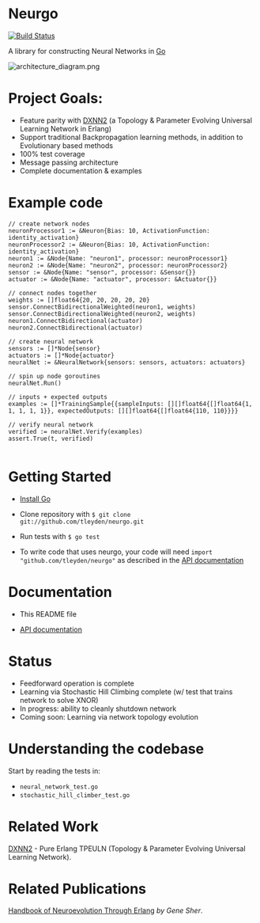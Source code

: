 
# Neurgo

[![Build Status](https://drone.io/github.com/tleyden/neurgo/status.png)](https://drone.io/github.com/tleyden/neurgo/latest)

A library for constructing Neural Networks in [Go](http://golang.org/)

![architecture_diagram.png](http://cl.ly/image/143P2G2i3i1a/neurgo.png)


# Project Goals:

* Feature parity with [DXNN2](https://github.com/CorticalComputer/DXNN2) (a Topology & Parameter Evolving Universal Learning Network in Erlang)
* Support traditional Backpropagation learning methods, in addition to Evolutionary based methods
* 100% test coverage
* Message passing architecture 
* Complete documentation & examples

# Example code

```
// create network nodes
neuronProcessor1 := &Neuron{Bias: 10, ActivationFunction: identity_activation}
neuronProcessor2 := &Neuron{Bias: 10, ActivationFunction: identity_activation}
neuron1 := &Node{Name: "neuron1", processor: neuronProcessor1}
neuron2 := &Node{Name: "neuron2", processor: neuronProcessor2}
sensor := &Node{Name: "sensor", processor: &Sensor{}}
actuator := &Node{Name: "actuator", processor: &Actuator{}}

// connect nodes together
weights := []float64{20, 20, 20, 20, 20}
sensor.ConnectBidirectionalWeighted(neuron1, weights)
sensor.ConnectBidirectionalWeighted(neuron2, weights)
neuron1.ConnectBidirectional(actuator)
neuron2.ConnectBidirectional(actuator)

// create neural network
sensors := []*Node{sensor}
actuators := []*Node{actuator}
neuralNet := &NeuralNetwork{sensors: sensors, actuators: actuators}

// spin up node goroutines
neuralNet.Run()

// inputs + expected outputs
examples := []*TrainingSample{{sampleInputs: [][]float64{[]float64{1, 1, 1, 1, 1}}, expectedOutputs: [][]float64{[]float64{110, 110}}}}

// verify neural network
verified := neuralNet.Verify(examples)
assert.True(t, verified)
        
```

# Getting Started

* [Install Go](http://golang.org/doc/install)

* Clone repository with `$ git clone git://github.com/tleyden/neurgo.git`

* Run tests with `$ go test`

* To write code that uses neurgo, your code will need `import "github.com/tleyden/neurgo"` as described in the [API documentation](http://godoc.org/github.com/tleyden/neurgo)

# Documentation

* This README file

* [API documentation](http://godoc.org/github.com/tleyden/neurgo)


# Status

* Feedforward operation is complete
* Learning via Stochastic Hill Climbing complete (w/ test that trains network to solve XNOR)
* In progress: ability to cleanly shutdown network
* Coming soon: Learning via network topology evolution

# Understanding the codebase

Start by reading the tests in:

* `neural_network_test.go`
* `stochastic_hill_climber_test.go`

# Related Work

[DXNN2](https://github.com/CorticalComputer/DXNN2) - Pure Erlang TPEULN (Topology & Parameter Evolving Universal Learning Network).  

# Related Publications

[Handbook of Neuroevolution Through Erlang](http://www.amazon.com/Handbook-Neuroevolution-Through-Erlang-Gene/dp/1461444624) _by Gene Sher_.
